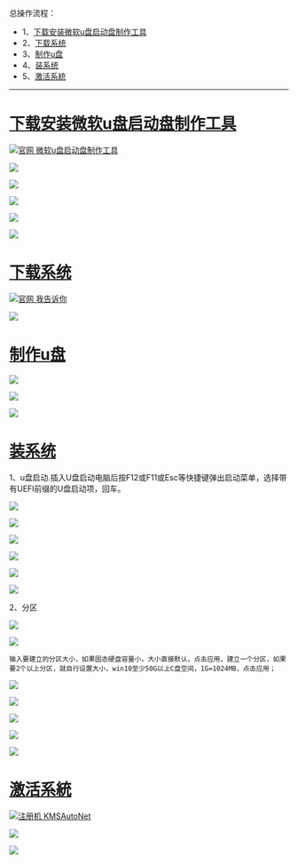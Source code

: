 总操作流程：
- 1、[下载安装微软u盘启动盘制作工具](#win10-01)
- 2、[下载系统](#win10-02)
- 3、[制作u盘](#win10-03)
- 4、[装系统](#win10-04)
- 5、[激活系統](#win10-05)

***

# <a name="win10-01" href="#" >下载安装微软u盘启动盘制作工具</a>

[![](https://img.shields.io/badge/官网-微软u盘启动盘制作工具-red.svg "官网 微软u盘启动盘制作工具")](http://www.microsoft.com/en-us/download/windows-usb-dvd-download-tool)

![](image/2-1.png)

![](image/2-2.png)

![](image/2-3.png)

![](image/2-4.png)

![](image/2-5.png)

# <a name="win10-02" href="#" >下载系统</a>

[![](https://img.shields.io/badge/官网-我告诉你-red.svg "官网 我告诉你")](https://msdn.itellyou.cn/)

![](image/2-6.png)

# <a name="win10-03" href="#" >制作u盘</a>

![](image/2-7.png)

![](image/2-8.png)

![](image/2-9.png)

# <a name="win10-04" href="#" >装系统</a>

1、u盘启动.插入U盘启动电脑后按F12或F11或Esc等快捷键弹出启动菜单，选择带有UEFI前缀的U盘启动项，回车。

![](image/2-10.png)

![](image/2-11.png)

![](image/2-12.png)

![](image/2-13.png)

![](image/2-14.png)

![](image/2-15.png)

2、分区

![](image/2-16.png)

![](image/2-17.png)

`输入要建立的分区大小，如果固态硬盘容量小，大小直接默认，点击应用，建立一个分区，如果要2个以上分区，就自行设置大小，win10至少50G以上C盘空间，1G=1024MB，点击应用；`

![](image/2-18.png)

![](image/2-19.png)

![](image/2-20.png)

![](image/2-21.png)

![](image/2-22.png)

# <a name="win10-05" href="#" >激活系統</a>

[![](https://img.shields.io/badge/注册机-KMSAutoNet-green.svg "注册机 KMSAutoNet")](https://pan.baidu.com/s/1yWkiPEy8ZGnvIO8mQU0v4g)

![](image/2-23.png)

![](image/2-24.png)